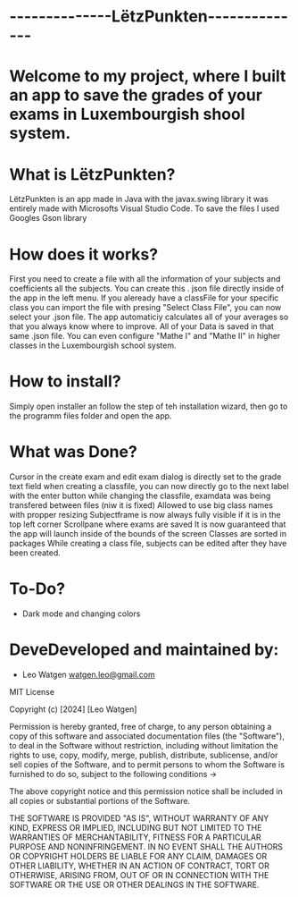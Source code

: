 # --------------LëtzPunkten--------------

# Welcome to my project, where I built an app to save the grades of your exams in Luxembourgish shool system.

# What is LëtzPunkten?
LëtzPunkten is an app made in Java with the javax.swing library it was entirely made with Microsofts Visual Studio Code. To save the files I used Googles Gson library

# How does it works?
First you need to create a file with all the information of your subjects and coefficients all the subjects. You can create this . json file directly inside of the app in the left menu. If you aleready have a classFile for your specific class you can import the file with presing "Select Class File", you can now select your .json file. The app automaticiy calculates all of your averages so that you always know where to improve. All of your Data is saved in that same .json file.
You can even configure "Mathe I" and "Mathe II" in higher classes in the Luxembourgish school system. 

# How to install?
Simply open installer an follow the step of teh installation wizard, then go to the programm files folder and open the app.

# What was Done?
Cursor in the create exam and edit exam dialog is directly set to the grade text field
when creating a classfile, you can now directly go to the next label with the enter button
while changing the classfile, examdata was being transfered between files (niw it is fixed)
Allowed to use big class names with propper resizing
Subjectframe is now always fully visible if it is in the top left corner
Scrollpane where exams are saved
It is now guaranteed that the app will launch inside of the bounds of the screen
Classes are sorted in packages 
While creating a class file, subjects can be edited after they have been created.


# To-Do?
 - Dark mode and changing colors

# DeveDeveloped and maintained by:
 - Leo Watgen <watgen.leo@gmail.com>

MIT License

Copyright (c) [2024] [Leo Watgen]

Permission is hereby granted, free of charge, to any person obtaining a copy
of this software and associated documentation files (the "Software"), to deal
in the Software without restriction, including without limitation the rights
to use, copy, modify, merge, publish, distribute, sublicense, and/or sell
copies of the Software, and to permit persons to whom the Software is
furnished to do so, subject to the following conditions ->

The above copyright notice and this permission notice shall be included in all
copies or substantial portions of the Software.

THE SOFTWARE IS PROVIDED "AS IS", WITHOUT WARRANTY OF ANY KIND, EXPRESS OR
IMPLIED, INCLUDING BUT NOT LIMITED TO THE WARRANTIES OF MERCHANTABILITY,
FITNESS FOR A PARTICULAR PURPOSE AND NONINFRINGEMENT. IN NO EVENT SHALL THE
AUTHORS OR COPYRIGHT HOLDERS BE LIABLE FOR ANY CLAIM, DAMAGES OR OTHER
LIABILITY, WHETHER IN AN ACTION OF CONTRACT, TORT OR OTHERWISE, ARISING FROM,
OUT OF OR IN CONNECTION WITH THE SOFTWARE OR THE USE OR OTHER DEALINGS IN THE
SOFTWARE.